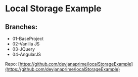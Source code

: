 Local Storage Example
===

Branches:
---

- 01-BaseProject 
- 02-Vanilla JS
- 03-JQuery
- 04-AngularJS

Repo: [https://github.com/devjanaprime/localStorageExample](https://github.com/devjanaprime/localStorageExample)